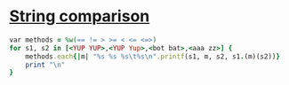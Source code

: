 [1]: https://rosettacode.org/wiki/String_comparison

# [String comparison][1]

```ruby
var methods = %w(== != > >= < <= <=>)
for s1, s2 in [<YUP YUP>,<YUP Yup>,<bot bat>,<aaa zz>] {
    methods.each{|m| "%s %s %s\t%s\n".printf(s1, m, s2, s1.(m)(s2))}
    print "\n"
}
```
